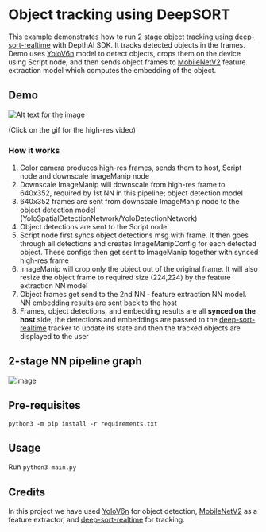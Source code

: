 # Object tracking using DeepSORT

This example demonstrates how to run 2 stage object tracking using [deep-sort-realtime](https://github.com/levan92/deep_sort_realtime) with DepthAI SDK.
It tracks detected objects in the frames. Demo uses [YoloV6n](https://github.com/meituan/YOLOv6) model to detect objects, crops them on the device using Script node, and then sends object frames to [MobileNetV2](https://pytorch.org/hub/pytorch_vision_mobilenet_v2/) feature extraction model which computes the embedding of the object.

## Demo

[![Alt text for the image](https://github.com/luxonis/depthai-experiments/assets/18037362/f59a3ac2-8657-4faf-acad-c1f7a5787ac0)](https://tinyurl.com/yjy99z6v)

(Click on the gif for the high-res video)

### How it works

1. Color camera produces high-res frames, sends them to host, Script node and downscale ImageManip node
2. Downscale ImageManip will downscale from high-res frame to 640x352, required by 1st NN in this pipeline; object detection model
3. 640x352 frames are sent from downscale ImageManip node to the object detection model (YoloSpatialDetectionNetwork/YoloDetectionNetwork)
4. Object detections are sent to the Script node
5. Script node first syncs object detections msg with frame. It then goes through all detections and creates ImageManipConfig for each detected object. These configs then get sent to ImageManip together with synced high-res frame
6. ImageManip will crop only the object out of the original frame. It will also resize the object frame to required size (224,224) by the feature extraction NN model
7. Object frames get send to the 2nd NN - feature extraction NN model. NN embedding results are sent back to the host
8. Frames, object detections, and embedding results are all **synced on the host** side, the detections and embeddings are passed to the [deep-sort-realtime](https://github.com/levan92/deep_sort_realtime) tracker to update its state and then the tracked objects are displayed to the user

## 2-stage NN pipeline graph

![image](https://github.com/luxonis/depthai-experiments/assets/18037362/e90008b5-0ff0-4f59-ad8a-1a65e3e17ab0)

## Pre-requisites

```
python3 -m pip install -r requirements.txt
```

## Usage

Run `python3 main.py`

## Credits
In this project we have used [YoloV6n](https://github.com/meituan/YOLOv6) for object detection, [MobileNetV2](https://pytorch.org/hub/pytorch_vision_mobilenet_v2/) as a feature extractor, and [deep-sort-realtime](https://github.com/levan92/deep_sort_realtime) for tracking.